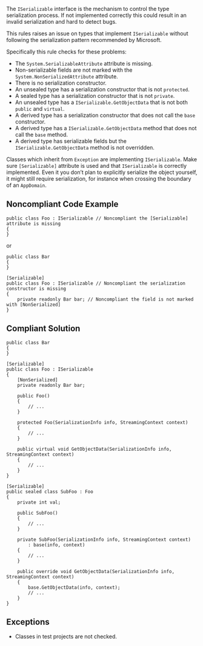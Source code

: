 The `ISerializable` interface is the mechanism to control the type serialization process. If not implemented correctly this could result in an invalid serialization and hard to detect bugs.
 
This rules raises an issue on types that implement `ISerializable` without following the serialization pattern recommended by Microsoft.
 
Specifically this rule checks for these problems:
 
- The `System.SerializableAttribute` attribute is missing.
- Non-serializable fields are not marked with the `System.NonSerializedAttribute` attribute.
- There is no serialization constructor.
- An unsealed type has a serialization constructor that is not `protected`.
- A sealed type has a serialization constructor that is not `private`.
- An unsealed type has a `ISerializable.GetObjectData` that is not both `public` and `virtual`.
- A derived type has a serialization constructor that does not call the `base` constructor.
- A derived type has a `ISerializable.GetObjectData` method that does not call the `base` method.
- A derived type has serializable fields but the `ISerializable.GetObjectData` method is not overridden.

Classes which inherit from `Exception` are implementing `ISerializable`. Make sure `[Serializable]` attribute is used and that `ISerializable` is correctly implemented. Even it you don’t plan to explicitly serialize the object yourself, it might still require serialization, for instance when crossing the boundary of an `AppDomain`.
 
## Noncompliant Code Example

    public class Foo : ISerializable // Noncompliant the [Serializable] attribute is missing
    {
    }

or

    public class Bar
    {
    }
    
    [Serializable]
    public class Foo : ISerializable // Noncompliant the serialization constructor is missing
    {
        private readonly Bar bar; // Noncompliant the field is not marked with [NonSerialized]
    }

## Compliant Solution

    public class Bar
    {
    }
    
    [Serializable]
    public class Foo : ISerializable
    {
        [NonSerialized]
        private readonly Bar bar;
    
        public Foo()
        {
            // ...
        }
    
        protected Foo(SerializationInfo info, StreamingContext context)
        {
            // ...
        }
    
        public virtual void GetObjectData(SerializationInfo info, StreamingContext context)
        {
            // ...
        }
    }
    
    [Serializable]
    public sealed class SubFoo : Foo
    {
        private int val;
    
        public SubFoo()
        {
            // ...
        }
    
        private SubFoo(SerializationInfo info, StreamingContext context)
            : base(info, context)
        {
            // ...
        }
    
        public override void GetObjectData(SerializationInfo info, StreamingContext context)
        {
            base.GetObjectData(info, context);
            // ...
        }
    }

## Exceptions

- Classes in test projects are not checked.
